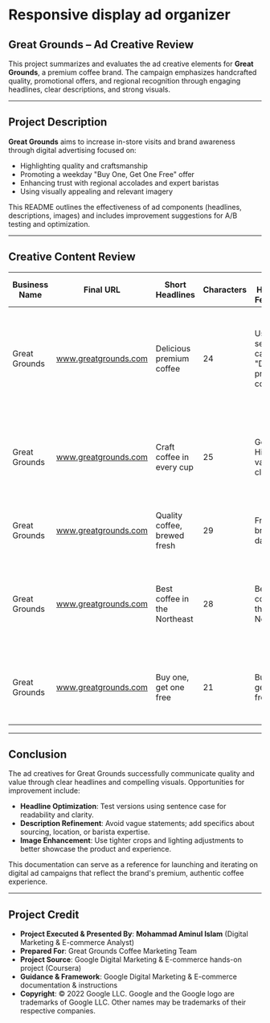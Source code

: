 # Responsive display ad organizer

## Great Grounds – Ad Creative Review

This project summarizes and evaluates the ad creative elements for **Great Grounds**, a premium coffee brand. The campaign emphasizes handcrafted quality, promotional offers, and regional recognition through engaging headlines, clear descriptions, and strong visuals.

---

## Project Description

**Great Grounds** aims to increase in-store visits and brand awareness through digital advertising focused on:

- Highlighting quality and craftsmanship
- Promoting a weekday "Buy One, Get One Free" offer
- Enhancing trust with regional accolades and expert baristas
- Using visually appealing and relevant imagery

This README outlines the effectiveness of ad components (headlines, descriptions, images) and includes improvement suggestions for A/B testing and optimization.

---

## Creative Content Review

| **Business Name** | **Final URL**              | **Short Headlines**            | **Characters** | **Short Headline Feedback**                         | **Long Headline**                                                                 | **Characters** | **Long Headline Feedback**                                                           | **Descriptions**                                                                              | **Characters** | **Description Feedback**                                                           | **Images**                | **Image Feedback**                                               |
|------------------|----------------------------|--------------------------------|----------------|-----------------------------------------------------|-----------------------------------------------------------------------------------|----------------|--------------------------------------------------------------------------------------|------------------------------------------------------------------------------------------------|----------------|------------------------------------------------------------------------------------|---------------------------|------------------------------------------------------------------|
| Great Grounds    | www.greatgrounds.com       | Delicious premium coffee       | 24             | Use sentence case: "Delicious premium coffee"       | Buy a drink, get one free weekdays between 2 and 4                                | 50             | Good clarity and promotion focus. Try: "Get 2 drinks for 1 - Weekday Special"      | Our expert baristas freshly grind our craft coffee by hand every day.                         | 69             | Good. Highlights craftsmanship and freshness.                     | Barista (Slide 1)          | Good focus on the craftsmanship angle.                           |
| Great Grounds    | www.greatgrounds.com       | Craft coffee in every cup      | 25             | Good. Highlights value clearly.                     |                                                                                   | 0              |                                                                                      | Have a drink on us! Buy one drink, get another free weekday afternoons between 2 and 4.       | 87             | Great use of promotion and clear time window.                   | Cake and coffee (Slide 2)  | Consider cropping to focus more on the drink rather than cake.   |
| Great Grounds    | www.greatgrounds.com       | Quality coffee, brewed fresh   | 29             | Freshly brewed daily                                |                                                                                   | 0              |                                                                                      | We've been crafting great coffee for a long time.                                        | 49             | Too vague. Suggest being more specific.                         | Coffee cups (Slide 3)      | Good variety. Consider brighter lighting.                        |
| Great Grounds    | www.greatgrounds.com       | Best coffee in the Northeast   | 28             | Best coffee in the Northeast                        |                                                                                   | 0              |                                                                                      | Need a coffee break? Enjoy a free drink with purchase weekday afternoons from 2 to 4.         | 86             | Strong call-to-action. Clear and timely.                        | Espresso pour (Slide 5)    | Strong visual, showcases coffee-making process                   |
| Great Grounds    | www.greatgrounds.com       | Buy one, get one free          | 21             | Buy one, get one free                               |                                                                                   | 0              |                                                                                      | Voted best coffee in the Northeast — try it free with our weekday deal.                       | 69             | Builds trust using ratings.                                     | Shopfront (Slide 6)        | Adds authenticity and brand recognition                          |

---

## Conclusion

The ad creatives for Great Grounds successfully communicate quality and value through clear headlines and compelling visuals. Opportunities for improvement include:

- **Headline Optimization**: Test versions using sentence case for readability and clarity.
- **Description Refinement**: Avoid vague statements; add specifics about sourcing, location, or barista expertise.
- **Image Enhancement**: Use tighter crops and lighting adjustments to better showcase the product and experience.

This documentation can serve as a reference for launching and iterating on digital ad campaigns that reflect the brand's premium, authentic coffee experience.

---

## Project Credit  
- **Project Executed & Presented By**: **Mohammad Aminul Islam** (Digital Marketing & E-commerce Analyst)  
- **Prepared For**: Great Grounds Coffee Marketing Team  
- **Project Source**: Google Digital Marketing & E-commerce hands-on project (Coursera)  
- **Guidance & Framework**: Google Digital Marketing & E-commerce documentation & instructions  
- **Copyright**: © 2022 Google LLC. Google and the Google logo are trademarks of Google LLC. Other names may be trademarks of their respective companies.

